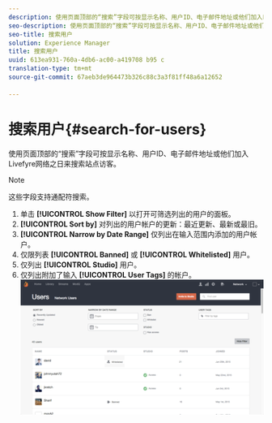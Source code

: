 ```yaml
---
description: 使用页面顶部的“搜索”字段可按显示名称、用户ID、电子邮件地址或他们加入Livefyre网络之日来搜索站点访客。
seo-description: 使用页面顶部的“搜索”字段可按显示名称、用户ID、电子邮件地址或他们加入Livefyre网络之日来搜索站点访客。
seo-title: 搜索用户
solution: Experience Manager
title: 搜索用户
uuid: 613ea931-760a-4db6-ac00-a419708 b95 c
translation-type: tm+mt
source-git-commit: 67aeb3de964473b326c88c3a3f81ff48a6a12652

---
```



# 搜索用户{#search-for-users}

使用页面顶部的“搜索”字段可按显示名称、用户ID、电子邮件地址或他们加入Livefyre网络之日来搜索站点访客。

>[!NOTE]
>
>这些字段支持通配符搜索。

1. 单击 **[!UICONTROL Show Filter]** 以打开可筛选列出的用户的面板。
1. **[!UICONTROL Sort by]** 对列出的用户帐户的更新：最近更新、最新或最旧。
1. **[!UICONTROL Narrow by Date Range]** 仅列出在输入范围内添加的用户帐户。
1. 仅限列表 **[!UICONTROL Banned]** 或 **[!UICONTROL Whitelisted]** 用户。
1. 仅列出 **[!UICONTROL Studio]** 用户。
1. 仅列出附加了输入 **[!UICONTROL User Tags]** 的帐户。 ![](assets/UsersFilter-1024x568.png)

